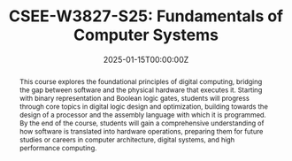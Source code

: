 ---
type: "courses"
title: "CSEE-W3827-S25: Fundamentals of Computer Systems"
position: "Instructor of Record"
semesters: "Spring 2025"
dayTime: "MW 11:40-12:55 & 1:10-2:25pm"
room: "NWC 501"
credits: "3 Credits"
# Code used for list order
semesterCode: "25.1"
date: "2025-01-15T00:00:00Z"
subtype: "semester" # semester, MOOC, workshop, other

# Course Overiew Abstract.
abstract: "This course explores the foundational principles of digital computing, bridging the gap between software and the physical hardware that executes it. Starting with binary representation and Boolean logic gates, students will progress through core topics in digital logic design and optimization, building towards the design of a processor and the assembly language with which it is programmed. By the end of the course, students will gain a comprehensive understanding of how software is translated into hardware operations, preparing them for future studies or careers in computer architecture, digital systems, and high performance computing."

# Summary. An optional shortened abstract.
summary: "This course explores the foundational principles of digital computing, bridging the gap between software and the physical hardware that executes it. Starting with binary representation and Boolean logic gates, students will progress through core topics in digital logic design and optimization, building towards the design of a processor and the assembly language with which it is programmed. By the end of the course, students will gain a comprehensive understanding of how software is translated into hardware operations, preparing them for future studies or careers in computer architecture, digital systems, and high performance computing."

# learning outcomes for the course
# learningOutcomes:
# - Understand the opportunities and limitations of parallel programming on GPUs
# - Understand the opportunities and challenges of numerical optimization algorithms
# - Engage critically with recent research on parallel optimization algorithms for robotics
# - Collaborate with a team to develop and present an open-ended final project

# grading breakdown
# grading: 
# - 40% Midterm Exams (20% each)
# - 35% Problem Sets
# - 20% Final Project Presentation, Report, and other Milestones
# - 5% Attendance, Collaboration, and Participation

prerequisites:
- You should be familiar with the basics of imperative, sequential programming. This is typically provided by an introductory programming course such as COMS 1004 or another similar course.
- Please contact the instructor if you have relevant prior experience but do not have prerequisites

# enrollmentNote: "Enrollment Capped at 85 Students (Instructor Managed Waiting List See Note Below)"
# otherNote: "COMS BC3159 can count as an AFC course for Barnard students!"

# waitingList: "This class is capped at 85 students. This semester, I am handling the waitlist as an instructor-controlled waiting list. Students will be admitted based on a combination of seniority, interests in the class, and contributions to a diverse set of viewpoints and experiences in the class. Half of the available slots will be reserved for Barnard students (assuming sufficient demand). To be considered for the class, please join the waiting list **AND** fill out the form at [https://bit.ly/3159-F24-WL](https://bit.ly/3159-F24-WL), which asks a few questions about your background and your interests in the class."

officeHours: "The most up-to-date schedule of office hours can be found [here](/office_hours). I will also try to respond to requests emailed to [bplancher+courses@barnard.edu](mailto:bplancher+courses@barnard.edu) within 48 hours. Faster response time will be achieved via the course Slack."

# Roles in the course
roles: []

# Awards
awards: []

tags:
- Computer Systems 
- Digital Logic
- Computer Architecture

featured: true
outreach: false
projects: []

links:
- name: "Draft Syllabus"
  url: "files/CSEE_W3827_S25_Syllabus.pdf"

# Featured image -- named `featured.jpg/png` in this folder. 
image:
  caption: ''
  focal_point: ''
  preview_only: false

---
